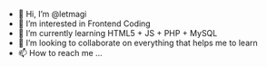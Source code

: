 - 👋 Hi, I’m @letmagi
- 👀 I’m interested in Frontend Coding
- 🌱 I’m currently learning HTML5 + JS + PHP + MySQL
- 💞️ I’m looking to collaborate on everything that helps me to learn
- 📫 How to reach me ...

<!---
letmagi/letmagi is a ✨ special ✨ repository because its `README.md` (this file) appears on your GitHub profile.
You can click the Preview link to take a look at your changes.
--->
